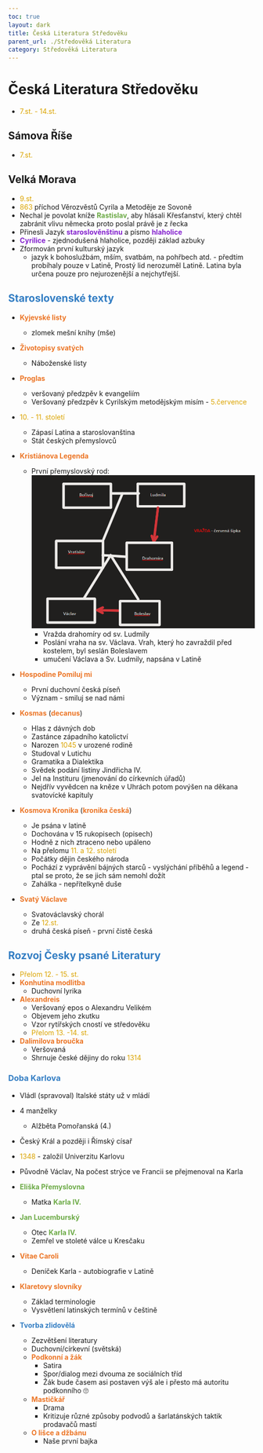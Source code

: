 ```yaml
---
toc: true
layout: dark
title: Česká Literatura Středověku
parent_url: ./Středověká Literatura 
category: Středověká Literatura 
---
```

# Česká Literatura Středověku
* <span style="color: #DBA400">7.st. - 14.st.</span>
## Sámova Říše
* <span style="color: #DBA400">7.st.</span>
## Velká Morava
* <span style="color: #DBA400">9.st.</span>
* <span style="color: #DBA400">863</span> příchod Věrozvěstů Cyrila a Metoděje ze Sovoně
* Nechal je povolat kníže <span style="color: #6CAA46">**Rastislav**</span>, aby hlásali Křesťanství, který chtěl zabránit vlivu německa proto poslal právě je z řecka
* Přinesli Jazyk <span style="color: #8422ce">**staroslověnštinu**</span> a písmo <span style="color: #8422ce">**hlaholice**</span>
* <span style="color: #8422ce">**Cyrilice**</span> - zjednodušená hlaholice, později základ azbuky
* Zformován první kulturský jazyk
  * jazyk k bohoslužbám, mším, svatbám, na pohřbech atd. - předtím probíhaly pouze v Latině, Prostý lid nerozuměl Latině. Latina byla určena pouze pro nejurozenější a nejchytřejší.
## <span style="color: #327DC3">**Staroslovenské texty**</span>
  * <span style="color: #EC7627">**Kyjevské listy**</span>
    * zlomek mešní knihy (mše)
  * <span style="color: #EC7627">**Životopisy svatých**</span>
    * Náboženské listy
  * <span style="color: #EC7627">**Proglas**</span>
    * veršovaný předzpěv k evangeliím
    * Veršovaný předzpěv k Cyrilským metodějským misím - <span style="color: #DBA400">5.července</span>
* <span style="color: #DBA400">10. - 11. století</span>
  * Zápasí Latina a staroslovanština
  * Stát českých přemyslovců
* <span style="color: #EC7627">**Kristiánova Legenda**</span>
  * První přemyslovský rod:
![](20230213091942.png)  
    * Vražda drahomíry od sv. Ludmily
    * Poslání vraha na sv. Václava. Vrah, který ho zavraždil před kostelem, byl seslán Boleslavem
    * umučení Václava a Sv. Ludmily, napsána v Latině
* <span style="color: #EC7627">**Hospodine Pomiluj mi**</span>
  * První duchovní česká píseň
  * Význam - smiluj se nad námi
* <span style="color: #EC7627">**Kosmas**</span> (<span style="color: #EC7627">**decanus**</span>)
  * Hlas z dávných dob
  * Zastánce západního katolictví
  * Narozen <span style="color: #DBA400">1045</span> v urozené rodině
  * Studoval v Lutichu
  * Gramatika a Dialektika
  * Svědek podání listiny Jindřicha IV.
  * Jel na Instituru (jmenování do církevních úřadů)
  * Nejdřív vyvědcen na kněze v Uhrách potom povýšen na děkana svatovícké kapituly

* <span style="color: #EC7627">**Kosmova Kronika**</span> (<span style="color: #EC7627">**kronika česká**</span>)
  * Je psána v latině
  * Dochována v 15 rukopisech (opisech)
  * Hodně z nich ztraceno nebo upáleno
  * Na přelomu <span style="color: #DBA400">11. a 12. století</span>
  * Počátky dějin českého národa
  * Pochází z vyprávění bájných starců - vyslýchání příběhů a legend - ptal se proto, že se jich sám nemohl dožít
  * Zahálka - nepřítelkyně duše
* <span style="color: #EC7627">**Svatý Václave**</span>
  * Svatováclavský chorál
  * Ze <span style="color: #DBA400">12.st.</span>
  * druhá česká píseň - první čistě česká
## <span style="color: #327DC3">**Rozvoj Česky psané Literatury**</span>
* <span style="color: #DBA400">Přelom 12. - 15. st.</span>
* <span style="color: #EC7627">**Konhutina modlitba**</span>
  * Duchovní lyrika
* <span style="color: #EC7627">**Alexandreis**</span>
  * Veršovaný epos o Alexandru Velikém
  * Objevem jeho zkutku
  * Vzor rytířských cností ve středověku
  * <span style="color: #DBA400">Přelom 13. -14. st.</span>
* <span style="color: #EC7627">**Dalimilova broučka**</span>
  * Veršovaná
  * Shrnuje české dějiny do roku <span style="color: #DBA400">1314</span>
###  <span style="color: #327DC3">**Doba Karlova**</span>
* Vládl (spravoval) Italské státy už v mládí
* 4 manželky
  * Alžběta Pomořanská (4.)
* Český Král a později i Římský císař
* <span style="color: #DBA400">1348</span> - založil Univerzitu Karlovu
* Původně Václav, Na počest strýce ve Francii se přejmenoval na Karla
* <span style="color: #6CAA46">**Eliška Přemyslovna**</span>
  * Matka <span style="color: #6CAA46">**Karla IV.**</span>
* <span style="color: #6CAA46">**Jan Lucemburský**</span>
  * Otec <span style="color: #6CAA46">**Karla IV.**</span>
  * Zemřel ve stoleté válce u Kresčaku
* <span style="color: #EC7627">**Vitae Caroli**</span>
  * Deníček Karla - autobiografie v Latině
* <span style="color: #EC7627">**Klaretovy slovníky**</span>
  * Základ terminologie
  * Vysvětlení latinských termínů v češtině

*  <span style="color: #327DC3">**Tvorba zlidovělá**</span>
    * Zezvětšení literatury
    * Duchovní/církevní (světská)
    * <span style="color: #EC7627">**Podkonní a žák**</span>
      * Satira
      * Spor/dialog mezi dvouma ze sociálních tříd
      * Žák bude časem asi postaven výš ale i přesto má autoritu podkonního 🙄
    * <span style="color: #EC7627">**Mastičkář**</span>
      * Drama
      * Kritizuje různé způsoby podvodů a šarlatánských taktik prodavačů mastí
    * <span style="color: #EC7627">**O lišce a džbánu**</span>
      * Naše první bajka
